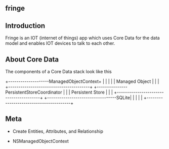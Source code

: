 fringe
------

Introduction
------------
Fringe is an IOT (internet of things) app which uses Core Data for the data model
and enables IOT devices to talk to each other.

About Core Data
---------------


The components of a Core Data stack look like this 



+--------------------ManagedObjectContext+
|                                        |
|                                        |
|       Managed Object                   |
|                                        |
+----------------------------------------+
+---------------PersistentStoreCoordinator
|                                        |
|        Persistent Store                |
|                                        |
+----------------------------------------+
+----------------------------------SQLite|
|                                        |
|                                        |
+----------------------------------------+

Meta
----

- Create Entities, Attributes, and Relationship

- NSManagedObjectContext 



